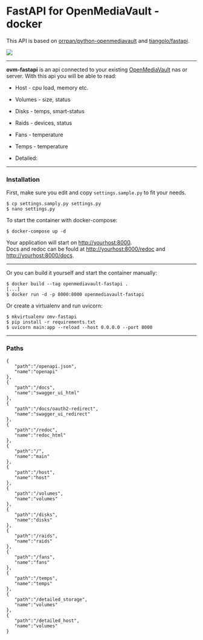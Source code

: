 # FastAPI for OpenMediaVault - docker


This API is based on [orrpan/python-openmediavault](https://github.com/orrpan/python-openmediavault) and [tiangolo/fastapi](https://github.com/tiangolo/fastapi).


![](https://i.imgur.com/NQytJ89.png)
___

**ovm-fastapi** is an api connected to your existing [OpenMediaVault](https://www.openmediavault.org/) nas or server. With this api you will be able to read:

* Host - cpu load, memory etc.
* Volumes - size, status
* Disks - temps, smart-status
* Raids - devices, status
* Fans - temperature
* Temps - temperature

* Detailed:
___

### Installation

First, make sure you edit and copy `settings.sample.py` to fit your needs.  
```
$ cp settings.samply.py settings.py
$ nano settings.py
```

To start the container with docker-compose:
```
$ docker-compose up -d
```

Your application will start on [http://yourhost:8000](http://yourhost:8000).   
Docs and redoc can be fould at [http://yourhost:8000/redoc](http://yourhost:8000/redoc) and [http://yourhost:8000/docs](http://yourhost:8000/docs).

---

Or you can build it yourself and start the container manually:
```
$ docker build --tag openmediavault-fastapi .
[...]
$ docker run -d -p 8000:8000 openmediavault-fastapi
```

Or create a virtualenv and run uvicorn:
```
$ mkvirtualenv omv-fastapi
$ pip install -r requirements.txt
$ uvicorn main:app --reload --host 0.0.0.0 --port 8000
````

___

### Paths

```
{
   "path":"/openapi.json",
   "name":"openapi"
},
{
   "path":"/docs",
   "name":"swagger_ui_html"
},
{
   "path":"/docs/oauth2-redirect",
   "name":"swagger_ui_redirect"
},
{
   "path":"/redoc",
   "name":"redoc_html"
},
{
   "path":"/",
   "name":"main"
},
{
   "path":"/host",
   "name":"host"
},
{
   "path":"/volumes",
   "name":"volumes"
},
{
   "path":"/disks",
   "name":"disks"
},
{
   "path":"/raids",
   "name":"raids"
},
{
   "path":"/fans",
   "name":"fans"
},
{
   "path":"/temps",
   "name":"temps"
},
{
   "path":"/detailed_storage",
   "name":"volumes"
},
{
   "path":"/detailed_host",
   "name":"volumes"
}
```
